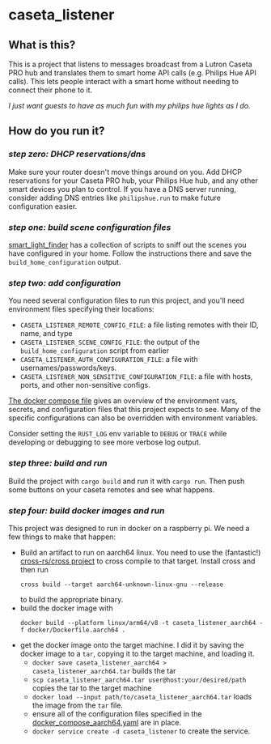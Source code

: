 # caseta_listener

## What is this?

This is a project that listens to messages broadcast from a Lutron Caseta PRO hub and translates them to smart home API calls (e.g. Philips Hue API calls). This lets people interact with a smart home without needing to connect their phone to it.

_I just want guests to have as much fun with my philips hue lights as I do._

## How do you run it?

### _step zero: DHCP reservations/dns_

Make sure your router doesn't move things around on you. Add DHCP reservations for your Caseta PRO hub, your Philips Hue hub, and any other smart devices you plan to control. If you have a DNS server running, consider adding DNS entries like `philipshue.run` to make future configuration easier.

### _step one: build scene configuration files_

[smart_light_finder](https://github.com/dkulla01/smart_light_finder) has a collection of scripts to sniff out the scenes you have configured in your home. Follow the instructions there and save the `build_home_configuration` output.

### _step two: add configuration_

You need several configuration files to run this project, and you'll need environment files specifying their locations:

- `CASETA_LISTENER_REMOTE_CONFIG_FILE`: a file listing remotes with their ID, name, and type
- `CASETA_LISTENER_SCENE_CONFIG_FILE`: the output of the `build_home_configuration` script from earlier
- `CASETA_LISTENER_AUTH_CONFIGURATION_FILE`: a file with usernames/passwords/keys.
- `CASETA_LISTENER_NON_SENSITIVE_CONFIGURATION_FILE`: a file with hosts, ports, and other non-sensitive configs.

[The docker compose file](docker/docker_compose_aarch64.yaml) gives an overview of the environment vars, secrets, and configuration files that this project expects to see. Many of the specific configurations can also be overridden with environment variables.

Consider setting the `RUST_LOG` env variable to `DEBUG` or `TRACE` while developing or debugging to see more verbose log output.

### _step three: build and run_

Build the project with `cargo build` and run it with `cargo run`. Then push some buttons on your caseta remotes and see what happens.

### _step four: build docker images and run_

This project was designed to run in docker on a raspberry pi. We need a few things to make that happen:

- Build an artifact to run on aarch64 linux. You need to use the (fantastic!) [cross-rs/cross project](https://github.com/cross-rs/cross) to cross compile to that target. Install cross and then run
  ```commandline
  cross build --target aarch64-unknown-linux-gnu --release
  ```
  to build the appropriate binary.
- build the docker image with
  ```commandline
  docker build --platform linux/arm64/v8 -t caseta_listener_aarch64 -f docker/Dockerfile.aarch64 .
  ```
- get the docker image onto the target machine. I did it by saving the docker image to a `tar`, copying it to the target machine, and loading it.
  - `docker save caseta_listener_aarch64 > caseta_listener_aarch64.tar` builds the tar
  - `scp caseta_listener_aarch64.tar user@host:your/desired/path` copies the tar to the target machine
  - `docker load --input path/to/caseta_listener_aarch64.tar` loads the image from the `tar` file.
  - ensure all of the configuration files specified in the [docker_compose_aarch64.yaml](docker/docker_compose_aarch64.yaml) are in place.
  - `docker service create -d caseta_listener` to create the service.
